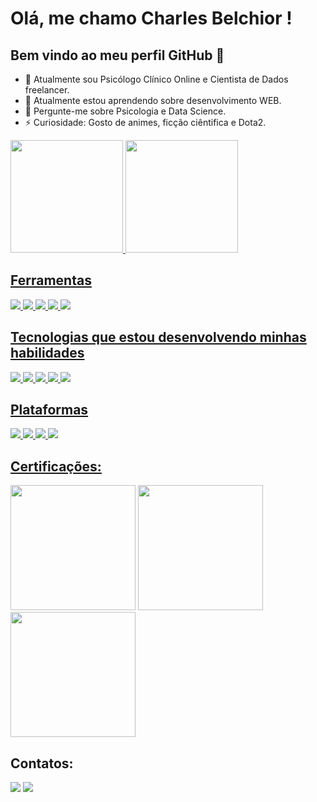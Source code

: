 

# Olá, me chamo Charles Belchior ! 
## Bem vindo ao meu perfil GitHub 👋


- 🔭 Atualmente sou Psicólogo Clínico Online e Cientista de Dados freelancer.
- 🌱 Atualmente estou aprendendo sobre desenvolvimento WEB.
- 💬 Pergunte-me sobre Psicologia e Data Science.
- ⚡ Curiosidade: Gosto de animes, ficção ciêntifica e Dota2.

<div>
    <a href="https://github.com/CharlesBGS">
    <img loading="lazy" height="180em" src="https://github-readme-stats.vercel.app/api/top-langs/?username=CharlesBGS&layout=compact&langs_count=7&theme=dracula"/>
    <img loading="lazy" height="180em" src="https://github-readme-stats.vercel.app/api?username=CharlesBGS&show_icons=true&theme=dracula&include_all_commits=true&count_private=true"/>
</div>

## Ferramentas
<div>
    <img src="https://img.shields.io/badge/Trello-0052CC?style=for-the-badge&logo=trello&logoColor=white"/>
    <img src="https://img.shields.io/badge/Visual_Studio_Code-0078D4?style=for-the-badge&logo=visual%20studio%20code&logoColor=white"/>
    <img src="https://img.shields.io/badge/RStudio-75AADB?style=for-the-badge&logo=RStudio&logoColor=white"/>
    <img src="https://img.shields.io/badge/Colab-F9AB00?style=for-the-badge&logo=googlecolab&color=525252"/>
    <img src="https://img.shields.io/badge/GIT-E44C30?style=for-the-badge&logo=git&logoColor=white"/>
</div>

## Tecnologias que estou desenvolvendo minhas habilidades

<div>
    <img src= "https://img.shields.io/badge/R-276DC3?style=for-the-badge&logo=r&logoColor=white"/>
    <img src= "https://img.shields.io/badge/Python-3776AB?style=for-the-badge&logo=python&logoColor=white"/>
    <img src= "https://img.shields.io/badge/HTML5-E34F26?style=for-the-badge&logo=html5&logoColor=white"/>
    <img src= "https://img.shields.io/badge/CSS3-1572B6?style=for-the-badge&logo=css3&logoColor=white"/>
    <img src= "https://img.shields.io/badge/JavaScript-F7DF1E?style=for-the-badge&logo=javascript&logoColor=black"/>
</div>

## Plataformas

<div>
    <img src="https://img.shields.io/badge/mac%20os-000000?style=for-the-badge&logo=apple&logoColor=white"/>
    <img src="https://img.shields.io/badge/Windows-0078D6?style=for-the-badge&logo=windows&logoColor=white"/>
    <img src="https://img.shields.io/badge/Android-3DDC84?style=for-the-badge&logo=android&logoColor=white"/>
    <img src="https://img.shields.io/badge/Ubuntu-E95420?style=for-the-badge&logo=ubuntu&logoColor=whit"/>

</div>

## Certificações:

<div>
     <a href="https://www.credly.com/badges/8719de06-09ed-418e-a04b-592ab748f583/public_url"><img src="https://images.credly.com/size/340x340/images/4136ced8-75d5-4afb-8677-40b6236e2672/azure-ai-fundamentals-600x600.png" width="200" height="200"></a>
     <a href="https://www.credly.com/badges/0770e5c4-b82e-487e-a567-ac1c58326d1e/public_url" target="_blank" rel="noopener noreferrer"><img src="https://images.credly.com/size/340x340/images/fc1352af-87fa-4947-ba54-398a0e63322e/security-compliance-and-identity-fundamentals-600x600.png" width="200" height="200"></a>
     <a href="https://www.credly.com/badges/72571b82-b70d-4110-b77f-845dda91b033/public_url" target="_blank" rel="noopener noreferrer"><img src="https://images.credly.com/size/340x340/images/73e4a58b-a8ef-41a3-a7db-9183dd269882/image.png"  width="200" height="200"></a>
<div>
    

## Contatos:

<div>
  <a href="https://www.instagram.com/charlesbelchior.psi/" target="_blank" rel="noopener noreferrer"><img src="https://img.shields.io/badge/Instagram-E4405F?style=for-the-badge&logo=instagram&logoColor=white"></a>
  <a href="https://www.linkedin.com/in/charles-belchior" target="_blank" rel="noopener noreferrer"><img src="https://img.shields.io/badge/LinkedIn-0077B5?style=for-the-badge&logo=linkedin&logoColor=whit"></a>
</div>




